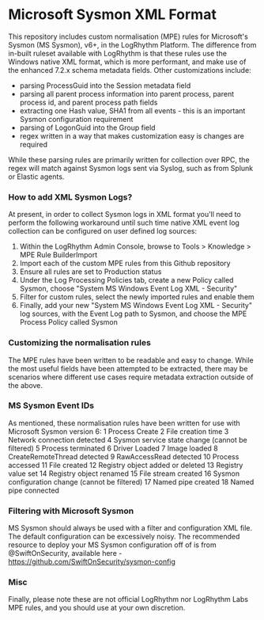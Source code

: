 # Microsoft Sysmon XML Format

This repository includes custom normalisation (MPE) rules for Microsoft's Sysmon (MS Sysmon), v6+, in the LogRhythm Platform. The difference from in-built ruleset available with LogRhythm is that these rules use the Windows native XML format, which is more performant, and make use of the enhanced 7.2.x schema metadata fields.  Other customizations include:

*	parsing ProcessGuid into the Session metadata field
*	parsing all parent process information into parent process, parent process id, and parent process path fields
*	extracting one Hash value, SHA1 from all events - this is an important Sysmon configuration requirement
*	parsing of LogonGuid into the Group field
*   regex written in a way that makes customization easy is changes are required

While these parsing rules are primarily written for collection over RPC, the regex will match against Sysmon logs sent via Syslog, such as from Splunk or Elastic agents.

### How to add XML Sysmon Logs?

At present, in order to collect Sysmon logs in XML format you'll need to perform the following workaround until such time native XML event log collection can be configured on user defined log sources:
1) Within the LogRhythm Admin Console, browse to Tools > Knowledge > MPE Rule BuilderImport
2) Import each of the  custom MPE rules from  this Github repository
3) Ensure all rules are set to Production status
4) Under the Log Processing Policies tab, create a new Policy called Sysmon, choose "System MS Windows Event Log XML - Security"
5) Filter for custom rules, select the newly imported rules and enable them
6) Finally, add your new "System MS Windows Event Log XML - Security" log sources, with the Event Log path to Sysmon, and choose the MPE Process Policy called Sysmon

### Customizing the normalisation rules
The MPE rules have been written to be readable and easy to change.  While the most useful fields have been attempted to be extracted, there may be scenarios where different use cases require metadata extraction outside of the above.

### MS Sysmon Event IDs
As mentioned, these normalisation rules have been written for use with Microsoft Sysmon version 6:
1	Process Create
2	File creation time
3	Network connection detected
4	Sysmon service state change (cannot be filtered)
5	Process terminated
6	Driver Loaded
7	Image loaded
8	CreateRemoteThread detected
9	RawAccessRead detected
10	Process accessed
11	File created
12	Registry object added or deleted
13	Registry value set
14	Registry object renamed
15	File stream created
16	Sysmon configuration change (cannot be filtered)
17	Named pipe created
18	Named pipe connected

### Filtering with Microsoft Sysmon
MS Sysmon should always be used with a filter and configuration XML file.  The default configuration can be excessively noisy.  The recommended resource to deploy your MS Sysmon configuration off of is from @SwiftOnSecurity, available here - https://github.com/SwiftOnSecurity/sysmon-config

### Misc
Finally, please note these are not official LogRhythm nor LogRhythm Labs MPE rules, and you should use at your own discretion.